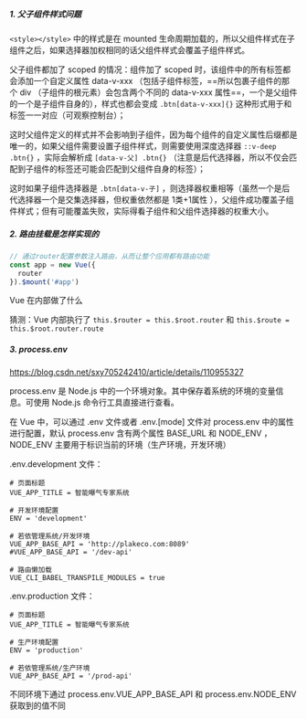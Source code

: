 ##### 1. 父子组件样式问题

`<style></style>` 中的样式是在 mounted 生命周期加载的，所以父组件样式在子组件之后，如果选择器加权相同的话父组件样式会覆盖子组件样式。

父子组件都加了 scoped 的情况：组件加了 scoped 时，该组件中的所有标签都会添加一个自定义属性 data-v-xxx （包括子组件标签，==所以包裹子组件的那个 div （子组件的根元素）会包含两个不同的 data-v-xxx 属性==，一个是父组件的一个是子组件自身的），样式也都会变成 `.btn[data-v-xxx]{}` 这种形式用于和标签一一对应（可观察控制台）；

这时父组件定义的样式并不会影响到子组件，因为每个组件的自定义属性后缀都是唯一的，如果父组件需要设置子组件样式，则需要使用深度选择器 `::v-deep .btn{}` ，实际会解析成 `[data-v-父] .btn{}` （注意是后代选择器，所以不仅会匹配到子组件的标签还可能会匹配到父组件自身的标签）；

这时如果子组件选择器是 `.btn[data-v-子]` ，则选择器权重相等（虽然一个是后代选择器一个是交集选择器，但权重依然都是 1类+1属性 ），父组件成功覆盖子组件样式；但有可能覆盖失败，实际得看子组件和父组件选择器的权重大小。



##### 2. 路由挂载是怎样实现的

```js
// 通过router配置参数注入路由，从而让整个应用都有路由功能
const app = new Vue({
  router
}).$mount('#app')
```

Vue 在内部做了什么

猜测：Vue 内部执行了 `this.$router = this.$root.router` 和 `this.$route = this.$root.router.route`



##### 3. process.env

https://blog.csdn.net/sxy705242410/article/details/110955327

process.env 是 Node.js 中的一个环境对象。其中保存着系统的环境的变量信息。可使用 Node.js 命令行工具直接进行查看。

在 Vue 中，可以通过 .env 文件或者 .env.[mode] 文件对 process.env 中的属性进行配置，默认 process.env 含有两个属性 BASE_URL 和 NODE_ENV ，NODE_ENV 主要用于标识当前的环境（生产环境，开发环境）

.env.development 文件：

```
# 页面标题
VUE_APP_TITLE = 智能曝气专家系统

# 开发环境配置
ENV = 'development'

# 若依管理系统/开发环境
VUE_APP_BASE_API = 'http://plakeco.com:8089'
#VUE_APP_BASE_API = '/dev-api'

# 路由懒加载
VUE_CLI_BABEL_TRANSPILE_MODULES = true
```

.env.production 文件：

```
# 页面标题
VUE_APP_TITLE = 智能曝气专家系统

# 生产环境配置
ENV = 'production'

# 若依管理系统/生产环境
VUE_APP_BASE_API = '/prod-api'
```

不同环境下通过 process.env.VUE_APP_BASE_API 和 process.env.NODE_ENV 获取到的值不同


